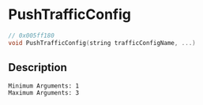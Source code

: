# PushTrafficConfig
```c
// 0x005ff180
void PushTrafficConfig(string trafficConfigName, ...)
```
## Description
```
Minimum Arguments: 1
Maximum Arguments: 3
```
